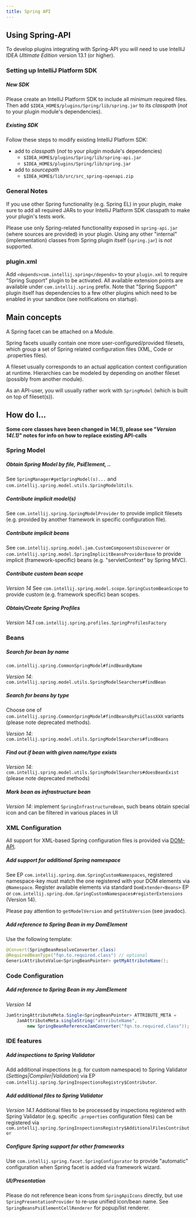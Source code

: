 ```yaml
---
title: Spring API
---
```



## Using Spring-API
To develop plugins integrating with Spring-API you will need to use IntelliJ IDEA _Ultimate Edition_ version 13.1 (or higher).

### Setting up IntelliJ Platform SDK

##### New SDK
Please create an IntelliJ Platform SDK to include all minimum required files.
Then add `$IDEA_HOME$/plugins/Spring/lib/spring.jar` to its _classpath_ (_not_ to your plugin module's dependencies).

##### Existing SDK
Follow these steps to modify existing IntelliJ Platform SDK:

* add to _classpath_ (_not_ to your plugin module's dependencies)
	* `$IDEA_HOME$/plugins/Spring/lib/spring-api.jar`
	* `$IDEA_HOME$/plugins/Spring/lib/spring.jar`
* add to _sourcepath_
	* `$IDEA_HOME$/lib/src/src_spring-openapi.zip`

### General Notes
If you use other Spring functionality (e.g. Spring EL) in your plugin, make sure to add all required JARs to your IntelliJ Platform SDK classpath to make your plugin's tests work.


Please use only Spring-related functionality exposed in `spring-api.jar` (where   sources are provided) in your plugin. Using any other "internal" (implementation) classes from Spring plugin itself (`spring.jar`) is _not_ supported.

### plugin.xml
Add `<depends>com.intellij.spring</depends>` to your `plugin.xml` to require "Spring Support" plugin to be activated. All available extension points are available under `com.intellij.spring` prefix.
Note that "Spring Support" plugin itself has dependencies to a few other plugins which need to be enabled in your sandbox (see notifications on startup).

## Main concepts
A Spring facet can be attached on a Module.

Spring facets usually contain one more user-configured/provided filesets, which group a set of Spring related configuration files (XML, Code or .properties files).

A fileset usually corresponds to an actual application context configuration at runtime. Hierarchies can be modeled by depending on another fileset (possibly from  another module).

As an API-user, you will usually rather work with `SpringModel` (which is built on top of fileset(s)).

## How do I...
**Some core classes have been changed in 14(.1), please see "_Version 14(.1)_" notes for info on how to replace existing API-calls**

### Spring Model

##### Obtain Spring Model by file, PsiElement, ..
See `SpringManager#getSpringModel(s)...` and `com.intellij.spring.model.utils.SpringModelUtils`.

##### Contribute implicit model(s)
See `com.intellij.spring.SpringModelProvider` to provide implicit filesets (e.g. provided by another framework in specific configuration file).

##### Contribute implicit beans
See `com.intellij.spring.model.jam.CustomComponentsDiscoverer` or `com.intellij.spring.model.SpringImplicitBeansProviderBase` to provide implicit (framework-specific) beans (e.g. "servletContext" by Spring MVC).

##### Contribute custom bean scope
_Version 14_
See `com.intellij.spring.model.scope.SpringCustomBeanScope` to provide custom (e.g. framework specific) bean scopes.

##### Obtain/Create Spring Profiles
_Version 14.1_
`com.intellij.spring.profiles.SpringProfilesFactory`

### Beans

##### Search for bean by name
`com.intellij.spring.CommonSpringModel#findBeanByName`

_Version 14_: `com.intellij.spring.model.utils.SpringModelSearchers#findBean`

##### Search for beans by type
Choose one of `com.intellij.spring.CommonSpringModel#findBeansByPsiClassXXX` variants (please note deprecated methods).

_Version 14_: `com.intellij.spring.model.utils.SpringModelSearchers#findBeans`

##### Find out if bean with given name/type exists
_Version 14_: `com.intellij.spring.model.utils.SpringModelSearchers#doesBeanExist` (please note deprecated methods)

##### Mark bean as infrastructure bean
_Version 14_: implement `SpringInfrastructureBean`, such beans obtain special icon and can be filtered in various places in UI

### XML Configuration
All support for XML-based Spring configuration files is provided via [DOM-API](xml_dom_api.md).

##### Add support for additional Spring namespace
See EP `com.intellij.spring.dom.SpringCustomNamespaces`, registered namespace-key must match the one registered with your DOM elements via `@Namespace`.
Register available elements via standard `DomExtender<Beans>` EP or `com.intellij.spring.dom.SpringCustomNamespaces#registerExtensions` (Version 14).

Please pay attention to `getModelVersion` and `getStubVersion` (see javadoc).

##### Add reference to Spring Bean in my DomElement
Use the following template:

```java
@Convert(SpringBeanResolveConverter.class)
@RequiredBeanType("fqn.to.required.class") // optional
GenericAttributeValue<SpringBeanPointer> getMyAttributeName();
```


### Code Configuration

##### Add reference to Spring Bean in my JamElement
_Version 14_

```java
JamStringAttributeMeta.Single<SpringBeanPointer> ATTRIBUTE_META =
    JamAttributeMeta.singleString("attributeName",
        new SpringBeanReferenceJamConverter("fqn.to.required.class"));
```

### IDE features

##### Add inspections to Spring Validator
Add additional inspections (e.g. for custom namespace) to Spring Validator (*Settings|Compiler|Validation*) via EP `com.intellij.spring.SpringInspectionsRegistry$Contributor`.

##### Add additional files to Spring Validator
_Version 14.1_
Additional files to be processed by inspections registered with Spring Validator (e.g. specific `.properties` configuration files) can be registered via  `com.intellij.spring.SpringInspectionsRegistry$AdditionalFilesContributor`

##### Configure Spring support for other frameworks
Use `com.intellij.spring.facet.SpringConfigurator` to provide "automatic" configuration when Spring facet is added via framework wizard.

##### UI/Presentation
Please do not reference bean icons from `SpringApiIcons` directly, but use `SpringPresentationProvider` to re-use unified icon/bean name. See `SpringBeansPsiElementCellRenderer` for popup/list renderer.

